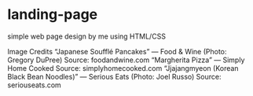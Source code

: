 # landing-page
simple web page design by me using HTML/CSS

Image Credits
“Japanese Soufflé Pancakes” — Food & Wine (Photo: Gregory DuPree)
Source: foodandwine.com
“Margherita Pizza” — Simply Home Cooked
Source: simplyhomecooked.com
“Jjajangmyeon (Korean Black Bean Noodles)” — Serious Eats (Photo: Joel Russo)
Source: seriouseats.com
